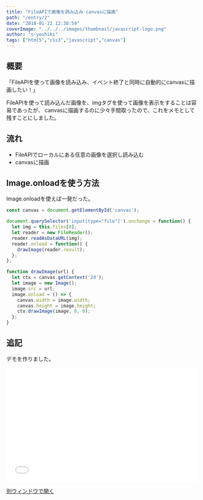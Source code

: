 ```yaml
---
title: "FileAPIで画像を読み込み canvasに描画"
path: "/entry/2"
date: "2018-01-22 12:38:59"
coverImage: "../../../images/thumbnail/javascript-logo.png"
author: "s-yoshiki"
tags: ["html5","css3","javascript","canvas"]
---
```


## 概要

「FileAPIを使って画像を読み込み、イベント終了と同時に自動的にcanvasに描画したい！」

FileAPIを使って読み込んだ画像を、imgタグを使って画像を表示をすることは容易であったが、
canvasに描画するのに少々手間取ったので、これをメモとして残すことにしました。

## 流れ

- FileAPIでローカルにある任意の画像を選択し読み込む
- canvasに描画

## Image.onloadを使う方法

Image.onloadを使えば一発だった。

```js
const canvas = document.getElementById('canvas');

document.querySelector('input[type="file"]').onchange = function() {
  let img = this.files[0];
  let reader = new FileReader();
  reader.readAsDataURL(img);
  reader.onload = function() {
    drawImage(reader.result);
  };
};

function drawImage(url) {
  let ctx = canvas.getContext('2d');
  let image = new Image();
  image.src = url;
  image.onload = () => {
    canvas.width = image.width;
    canvas.height = image.height;
    ctx.drawImage(image, 0, 0);
  };
}
```

<script src="https://gist.github.com/s-yoshiki/4e561b5a704f1dbda02e75e59e99065a.js"></script>

## 追記

デモを作りました。

<!-- <script async src="//jsfiddle.net/s_yoshiki/xL09s2fm/embed/"></script>
<script async src="//jsfiddle.net/s_yoshiki/z4hwx0sa/embed/"></script> -->

<iframe width="100%" height="300" src="//jsfiddle.net/s_yoshiki/z4hwx0sa/embedded/" allowfullscreen="allowfullscreen" allowpaymentrequest frameborder="0"></iframe>

<a href="//jsfiddle.net/s_yoshiki/z4hwx0sa/" target="_blank">別ウィンドウで開く</a>
